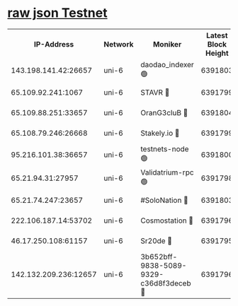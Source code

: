 [raw json Testnet](https://rpc-check.junot.stavr.tech/junot/rpc-junot-result.json)
=


<table><tr><th>IP-Address</th><th>Network</th><th>Moniker</th><th>Latest Block Height</th><th>Earliest Block Height</th><th>Catching Up</th><th>Tx Index</th><th>Voting Power</th><th>Scan Time</th></tr><tr><td>143.198.141.42:26657</td><td>uni-6</td><td>daodao_indexer 🟢</td><td>6391803</td><td>1</td><td>False</td><td>off</td><td>0</td><td>2023-12-25T02:34:47.773849427UTC</td></tr><tr><td>65.109.92.241:1067</td><td>uni-6</td><td>STAVR 🔴</td><td>6391799</td><td>1138541</td><td>False</td><td>on</td><td>6042</td><td>2023-12-25T02:34:37.452655930UTC</td></tr><tr><td>65.109.88.251:33657</td><td>uni-6</td><td>OranG3cluB 🔴</td><td>6391804</td><td>1138541</td><td>False</td><td>on</td><td>11</td><td>2023-12-25T02:34:52.249128100UTC</td></tr><tr><td>65.108.79.246:26668</td><td>uni-6</td><td>Stakely.io 🔴</td><td>6391799</td><td>1570872</td><td>False</td><td>on</td><td>1358933</td><td>2023-12-25T02:34:37.837485143UTC</td></tr><tr><td>95.216.101.38:36657</td><td>uni-6</td><td>testnets-node 🟢</td><td>6391800</td><td>1615130</td><td>False</td><td>on</td><td>0</td><td>2023-12-25T02:34:40.254400315UTC</td></tr><tr><td>65.21.94.31:27957</td><td>uni-6</td><td>Validatrium-rpc 🟢</td><td>6391798</td><td>2943363</td><td>False</td><td>on</td><td>0</td><td>2023-12-25T02:34:32.959098559UTC</td></tr><tr><td>65.21.74.247:23657</td><td>uni-6</td><td>#SoloNation 🔴</td><td>6391803</td><td>5208001</td><td>False</td><td>on</td><td>112</td><td>2023-12-25T02:34:46.784311051UTC</td></tr><tr><td>222.106.187.14:53702</td><td>uni-6</td><td>Cosmostation 🔴</td><td>6391796</td><td>5344501</td><td>False</td><td>on</td><td>110003</td><td>2023-12-25T02:34:30.530175598UTC</td></tr><tr><td>46.17.250.108:61157</td><td>uni-6</td><td>Sr20de 🔴</td><td>6391795</td><td>5727371</td><td>False</td><td>on</td><td>28</td><td>2023-12-25T02:34:24.720829555UTC</td></tr><tr><td>142.132.209.236:12657</td><td>uni-6</td><td>3b652bff-9838-5089-9329-c36d8f3deceb 🔴</td><td>6391796</td><td>6371280</td><td>False</td><td>on</td><td>157563</td><td>2023-12-25T02:34:29.161539860UTC</td></tr></table>